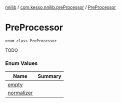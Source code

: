 [nnilib](../../index.md) / [com.kesso.nnilib.preProcessor](../index.md) / [PreProcessor](./index.md)

# PreProcessor

`enum class PreProcessor`

TODO

### Enum Values

| Name | Summary |
|---|---|
| [empty](empty.md) |  |
| [normalizer](normalizer.md) |  |
